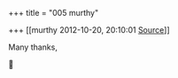 +++
title = "005 murthy"

+++
[[murthy	2012-10-20, 20:10:01 [Source](https://groups.google.com/g/samskrita/c/Xp4WAqVfVos)]]



Many thanks,  



